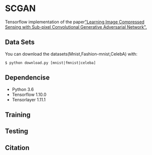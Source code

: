 # SCGAN
Tensorflow implementation of the paper["Learning Image Compressed Sensing with Sub-pixel Convolutional Generative Adversarial Network".](https://www.sciencedirect.com/science/article/pii/S003132031930353X)
## Data Sets
You can download the datasets(Mnist,Fashion-mnist,CelebA) with:
```
$ python download.py [mnist|fmnist|celeba]
```
## Dependencise
* Python 3.6
* Tensorflow 1.10.0
* Tensorlayer 1.11.1
## Training
## Testing
## Citation
